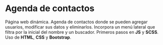 # Agenda de contactos
Página web dinámica. Agenda de contactos donde se pueden agregar usuarios, modificar sus datos y eliminarlos. Incorpora un menú lateral que filtra por la inicial del nombre y un buscador. Primeros pasos en **JS** y **SCSS**. Uso de **HTML**, **CSS** y **Bootstrap**.
